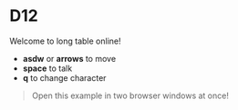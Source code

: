 # D12

Welcome to long table online!

- **asdw** or **arrows** to move
- **space** to talk
- **q** to change character

> Open this example in two browser windows at once!

